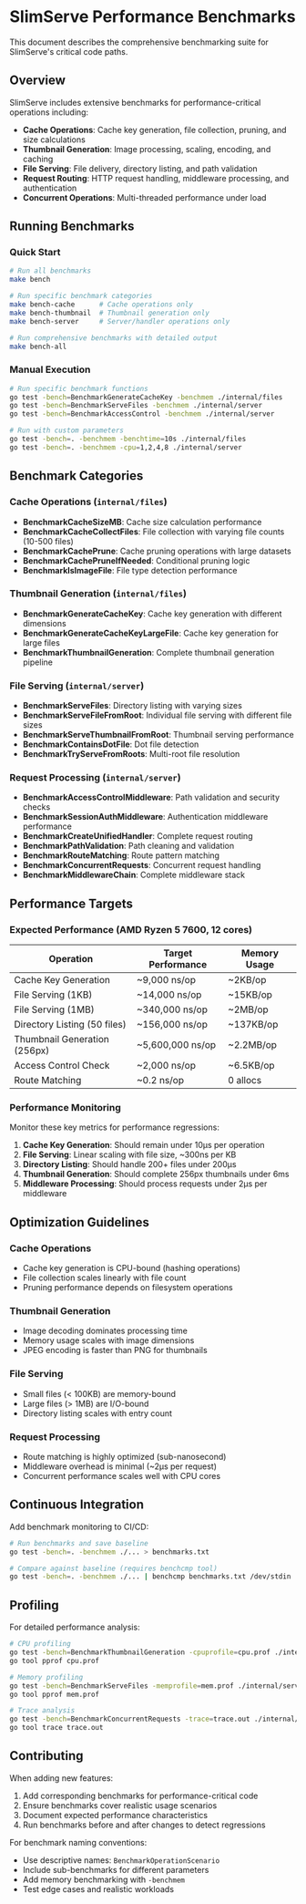 # SlimServe Performance Benchmarks

This document describes the comprehensive benchmarking suite for SlimServe's critical code paths.

## Overview

SlimServe includes extensive benchmarks for performance-critical operations including:

- **Cache Operations**: Cache key generation, file collection, pruning, and size calculations
- **Thumbnail Generation**: Image processing, scaling, encoding, and caching
- **File Serving**: File delivery, directory listing, and path validation
- **Request Routing**: HTTP request handling, middleware processing, and authentication
- **Concurrent Operations**: Multi-threaded performance under load

## Running Benchmarks

### Quick Start

```bash
# Run all benchmarks
make bench

# Run specific benchmark categories
make bench-cache      # Cache operations only
make bench-thumbnail  # Thumbnail generation only  
make bench-server     # Server/handler operations only

# Run comprehensive benchmarks with detailed output
make bench-all
```

### Manual Execution

```bash
# Run specific benchmark functions
go test -bench=BenchmarkGenerateCacheKey -benchmem ./internal/files
go test -bench=BenchmarkServeFiles -benchmem ./internal/server
go test -bench=BenchmarkAccessControl -benchmem ./internal/server

# Run with custom parameters
go test -bench=. -benchmem -benchtime=10s ./internal/files
go test -bench=. -benchmem -cpu=1,2,4,8 ./internal/server
```

## Benchmark Categories

### Cache Operations (`internal/files`)

- **BenchmarkCacheSizeMB**: Cache size calculation performance
- **BenchmarkCacheCollectFiles**: File collection with varying file counts (10-500 files)
- **BenchmarkCachePrune**: Cache pruning operations with large datasets
- **BenchmarkCachePruneIfNeeded**: Conditional pruning logic
- **BenchmarkIsImageFile**: File type detection performance

### Thumbnail Generation (`internal/files`)

- **BenchmarkGenerateCacheKey**: Cache key generation with different dimensions
- **BenchmarkGenerateCacheKeyLargeFile**: Cache key generation for large files
- **BenchmarkThumbnailGeneration**: Complete thumbnail generation pipeline

### File Serving (`internal/server`)

- **BenchmarkServeFiles**: Directory listing with varying sizes
- **BenchmarkServeFileFromRoot**: Individual file serving with different file sizes
- **BenchmarkServeThumbnailFromRoot**: Thumbnail serving performance
- **BenchmarkContainsDotFile**: Dot file detection
- **BenchmarkTryServeFromRoots**: Multi-root file resolution

### Request Processing (`internal/server`)

- **BenchmarkAccessControlMiddleware**: Path validation and security checks
- **BenchmarkSessionAuthMiddleware**: Authentication middleware performance
- **BenchmarkCreateUnifiedHandler**: Complete request routing
- **BenchmarkPathValidation**: Path cleaning and validation
- **BenchmarkRouteMatching**: Route pattern matching
- **BenchmarkConcurrentRequests**: Concurrent request handling
- **BenchmarkMiddlewareChain**: Complete middleware stack

## Performance Targets

### Expected Performance (AMD Ryzen 5 7600, 12 cores)

| Operation | Target Performance | Memory Usage |
|-----------|-------------------|--------------|
| Cache Key Generation | ~9,000 ns/op | ~2KB/op |
| File Serving (1KB) | ~14,000 ns/op | ~15KB/op |
| File Serving (1MB) | ~340,000 ns/op | ~2MB/op |
| Directory Listing (50 files) | ~156,000 ns/op | ~137KB/op |
| Thumbnail Generation (256px) | ~5,600,000 ns/op | ~2.2MB/op |
| Access Control Check | ~2,000 ns/op | ~6.5KB/op |
| Route Matching | ~0.2 ns/op | 0 allocs |

### Performance Monitoring

Monitor these key metrics for performance regressions:

1. **Cache Key Generation**: Should remain under 10μs per operation
2. **File Serving**: Linear scaling with file size, ~300ns per KB
3. **Directory Listing**: Should handle 200+ files under 200μs
4. **Thumbnail Generation**: Should complete 256px thumbnails under 6ms
5. **Middleware Processing**: Should process requests under 2μs per middleware

## Optimization Guidelines

### Cache Operations
- Cache key generation is CPU-bound (hashing operations)
- File collection scales linearly with file count
- Pruning performance depends on filesystem operations

### Thumbnail Generation
- Image decoding dominates processing time
- Memory usage scales with image dimensions
- JPEG encoding is faster than PNG for thumbnails

### File Serving
- Small files (< 100KB) are memory-bound
- Large files (> 1MB) are I/O-bound
- Directory listing scales with entry count

### Request Processing
- Route matching is highly optimized (sub-nanosecond)
- Middleware overhead is minimal (~2μs per request)
- Concurrent performance scales well with CPU cores

## Continuous Integration

Add benchmark monitoring to CI/CD:

```bash
# Run benchmarks and save baseline
go test -bench=. -benchmem ./... > benchmarks.txt

# Compare against baseline (requires benchcmp tool)
go test -bench=. -benchmem ./... | benchcmp benchmarks.txt /dev/stdin
```

## Profiling

For detailed performance analysis:

```bash
# CPU profiling
go test -bench=BenchmarkThumbnailGeneration -cpuprofile=cpu.prof ./internal/files
go tool pprof cpu.prof

# Memory profiling  
go test -bench=BenchmarkServeFiles -memprofile=mem.prof ./internal/server
go tool pprof mem.prof

# Trace analysis
go test -bench=BenchmarkConcurrentRequests -trace=trace.out ./internal/server
go tool trace trace.out
```

## Contributing

When adding new features:

1. Add corresponding benchmarks for performance-critical code
2. Ensure benchmarks cover realistic usage scenarios
3. Document expected performance characteristics
4. Run benchmarks before and after changes to detect regressions

For benchmark naming conventions:
- Use descriptive names: `BenchmarkOperationScenario`
- Include sub-benchmarks for different parameters
- Add memory benchmarking with `-benchmem`
- Test edge cases and realistic workloads
